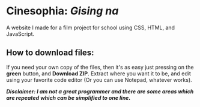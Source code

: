 # Cinesophia: *Gising na*

A website I made for a film project for school using CSS, HTML, and JavaScript.

## How to download files:

If you need your own copy of the files, then it's as easy just pressing on the **green** button, and **Download ZIP**.
Extract where you want it to be, and edit using your favorite code editor (Or you can use Notepad, whatever works).

***Disclaimer: I am not a great programmer and there are some areas which are repeated which can be simplified
to one line.***
